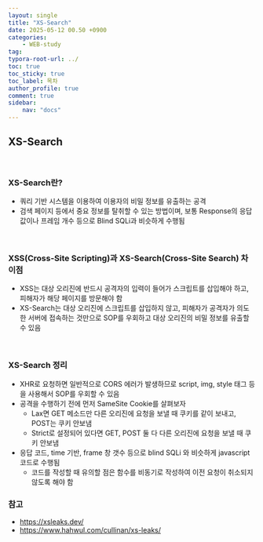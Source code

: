 ```yaml
---
layout: single
title: "XS-Search"
date: 2025-05-12 00.50 +0900
categories: 
    - WEB-study
tag:
typora-root-url: ../
toc: true
toc_sticky: true
toc_label: 목차
author_profile: true
comment: true
sidebar:
    nav: "docs"
---
```


## XS-Search

<br>

### XS-Search란?

- 쿼리 기반 시스템을 이용하여 이용자의 비밀 정보를 유출하는 공격
- 검색 페이지 등에서 중요 정보를 탈취할 수 있는 방법이며, 보통 Response의 응답 값이나 프레임 개수 등으로 Blind SQLi과 비슷하게 수행됨

<br>

### XSS(Cross-Site Scripting)과 XS-Search(Cross-Site Search) 차이점

- XSS는 대상 오리진에 반드시 공격자의 입력이 들어가 스크립트를 삽입해야 하고, 피해자가 해당 페이지를 방문해야 함
- XS-Search는 대상 오리진에 스크립트를 삽입하지 않고, 피해자가 공격자가 의도한 서버에 접속하는 것만으로 SOP를 우회하고 대상 오리진의 비밀 정보를 유출할 수 있음

<br>

### XS-Search 정리

- XHR로 요청하면 일반적으로 CORS 에러가 발생하므로 script, img, style 태그 등을 사용해서 SOP를 우회할 수 있음
- 공격을 수행하기 전에 먼저  SameSite Cookie를 살펴보자
  - Lax면 GET 메소드만 다른 오리진에 요청을 보낼 때 쿠키를 같이 보내고, POST는 쿠키 안보냄
  - Strict로 설정되어 있다면 GET, POST 둘 다 다른 오리진에 요청을 보낼 때 쿠키 안보냄
- 응답 코드, time 기반, frame 창 갯수 등으로 blind SQLi 와 비슷하게 javascript 코드로 수행됨
  - 코드를 작성할 때 유의할 점은 함수를 비동기로 작성하여 이전 요청이 취소되지 않도록 해야 함



### 참고

- https://xsleaks.dev/
- https://www.hahwul.com/cullinan/xs-leaks/


